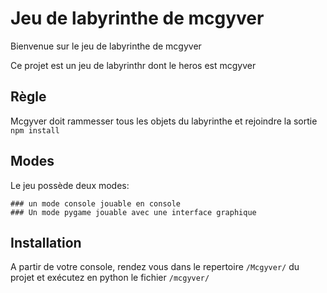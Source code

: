 # Jeu de labyrinthe de mcgyver

Bienvenue sur le jeu de labyrinthe de mcgyver

Ce projet est un jeu de labyrinthr dont le heros est mcgyver

## Règle 

Mcgyver doit rammesser tous les objets du labyrinthe et rejoindre la sortie  `npm install`

## Modes

Le jeu possède deux modes: 

	### un mode console jouable en console
	### Un mode pygame jouable avec une interface graphique

## Installation

A partir de votre console, rendez vous dans le repertoire `/Mcgyver/` du projet et exécutez en python le fichier `/mcgyver/`